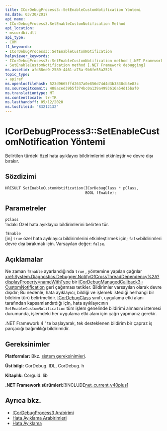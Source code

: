 ```yaml
---
title: ICorDebugProcess3::SetEnableCustomNotification Yöntemi
ms.date: 03/30/2017
api_name:
- ICorDebugProcess3.SetEnableCustomNotification Method
api_location:
- mscordbi.dll
api_type:
- COM
f1_keywords:
- ICorDebugProcess3::SetEnableCustomNotification
helpviewer_keywords:
- ICorDebugProcess3::SetEnableCustomNotification method [.NET Framework debugging]
- SetEnableCustomNotification method [.NET Framework debugging]
ms.assetid: afd88ee9-2589-4461-a75a-9b6fe55a2525
topic_type:
- apiref
ms.openlocfilehash: 523d9665ffd2637a0e856d74d4d3b3838cb5e83c
ms.sourcegitcommit: 488aced39b5f374bc0a139a4993616a54d15baf0
ms.translationtype: MT
ms.contentlocale: tr-TR
ms.lasthandoff: 05/12/2020
ms.locfileid: "83212132"
---
```

# <a name="icordebugprocess3setenablecustomnotification-method"></a>ICorDebugProcess3::SetEnableCustomNotification Yöntemi
Belirtilen türdeki özel hata ayıklayıcı bildirimlerini etkinleştir ve devre dışı bırakır.  
  
## <a name="syntax"></a>Sözdizimi  
  
```cpp  
HRESULT SetEnableCustomNotification(ICorDebugClass * pClass,  
                                    BOOL fEnable);  
```  
  
## <a name="parameters"></a>Parametreler  
 `pClass`  
 'ndaki Özel hata ayıklayıcı bildirimlerini belirten tür.  
  
 `fEnable`  
 [in] `true` özel hata ayıklayıcı bildirimlerini etkinleştirmek için; `false`bildirimleri devre dışı bırakmak için. Varsayılan değer: `false`.  
  
## <a name="remarks"></a>Açıklamalar  
 Ne zaman `fEnable` ayarlandığında `true` , yöntemine yapılan çağrılar <xref:System.Diagnostics.Debugger.NotifyOfCrossThreadDependency%2A?displayProperty=nameWithType> bir [ICorDebugManagedCallback3:: CustomNotification](icordebugmanagedcallback3-customnotification-method.md) geri çağırması tetikler. Bildirimler varsayılan olarak devre dışıdır; Bu nedenle, hata ayıklayıcı, bildiği ve işlemek istediği herhangi bir bildirim türü belirtmelidir. [ICorDebugClass](icordebug-interface.md) sınıfı, uygulama etki alanı tarafından kapsamlandırdığı için, hata ayıklayıcının `SetEnableCustomNotification` tüm işlem genelinde bildirimi almasını istemesi durumunda, işlemdeki her uygulama etki alanı için çağrı yapmanız gerekir.  
  
 .NET Framework 4 ' te başlayarak, tek desteklenen bildirim bir çapraz iş parçacığı bağımlılığı bildirimidir.  
  
## <a name="requirements"></a>Gereksinimler  
 **Platformlar:** Bkz. [sistem gereksinimleri](../../get-started/system-requirements.md).  
  
 **Üst bilgi:** CorDebug. IDL, CorDebug. h  
  
 **Kitaplık:** Corguid. lib  
  
 **.NET Framework sürümleri:**[!INCLUDE[net_current_v40plus](../../../../includes/net-current-v40plus-md.md)]  
  
## <a name="see-also"></a>Ayrıca bkz.

- [ICorDebugProcess3 Arabirimi](icordebugprocess3-interface.md)
- [Hata Ayıklama Arabirimleri](debugging-interfaces.md)
- [Hata Ayıklama](index.md)
